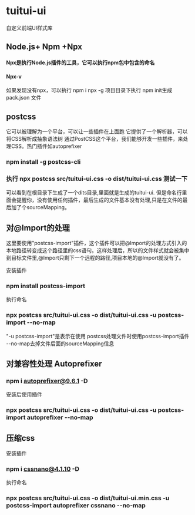 # tuitui-ui
 自定义前端UI样式库

## Node.js+ Npm +Npx
#### Npx是执行Node.js插件的工具，它可以执行npm包中包含的命名
#### Npx-v
如果发现没有npx，可以执行 npm i npx -g
项目目录下执行 npm init生成pack.json 文件

## postcss
它可以被理解为一个平台，可以让一些插件在上面跑 它提供了一个解析器，可以将CSS解析成抽象语法树 通过PostCSS这个平台，我们能够开发一些插件，来处理CSS。热门插件如autoprefixer
### npm install -g postcss-cli 
### 执行 npx postcss src/tuitui-ui.css -o dist/tuitui-ui.css 测试一下 
可以看到在根目录下生成了一个dits目录,里面就是生成的tuitui-ui. 但是命名行里面会提醒你，没有使用任何插件，最后生成的文件基本没有处理,只是在文件的最后加了个sourceMapping。
## 对@Import的处理
这里要使用"postcss-import"插件，这个插件可以把@Import的处理方式引入的本地路径转变成这个路径里的css语句。这样处理后，所以的文件样式就会被集中到目标文件里,@Import只剩下一个远程的路径,项目本地的@Import就没有了。

安装插件
### npm install postcss-import

执行命名

### npx postcss src/tuitui-ui.css -o dist/tuitui-ui.css -u postcss-import --no-map
"-u postcss-import"是表示在使用 postcss处理文件时使用postcss-import插件 --no-map去掉文件后面的sourceMapping信息

## 对兼容性处理 Autoprefixer 

### npm i autoprefixer@9.6.1 -D
安装后使用插件
### npx postcss src/tuitui-ui.css -o dist/tuitui-ui.css -u postcss-import autoprefixer --no-map

## 压缩css
安装插件
### npm i cssnano@4.1.10 -D
执行命名
### npx postcss src/tuitui-ui.css -o dist/tuitui-ui.min.css -u postcss-import autoprefixer cssnano --no-map





